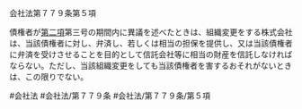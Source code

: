 会社法第７７９条第５項

債権者が[第二項](会社法＿＿＿＿第７７９条第２項)第三号の期間内に異議を述べたときは、組織変更をする株式会社は、当該債権者に対し、弁済し、若しくは相当の担保を提供し、又は当該債権者に弁済を受けさせることを目的として信託会社等に相当の財産を信託しなければならない。ただし、当該組織変更をしても当該債権者を害するおそれがないときは、この限りでない。

#会社法
#会社法/第７７９条
#会社法/第７７９条/第５項
